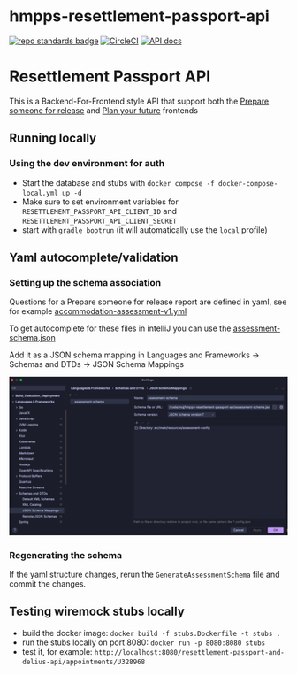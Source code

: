 # hmpps-resettlement-passport-api
[![repo standards badge](https://img.shields.io/badge/dynamic/json?color=blue&style=flat&logo=github&label=MoJ%20Compliant&query=%24.result&url=https%3A%2F%2Foperations-engineering-reports.cloud-platform.service.justice.gov.uk%2Fapi%2Fv1%2Fcompliant_public_repositories%2Fhmpps-resettlement-passport-api)](https://operations-engineering-reports.cloud-platform.service.justice.gov.uk/public-github-repositories.html#hmpps-resettlement-passport-api "Link to report")
[![CircleCI](https://circleci.com/gh/ministryofjustice/hmpps-resettlement-passport-api/tree/main.svg?style=svg)](https://circleci.com/gh/ministryofjustice/hmpps-resettlement-passport-api)
[![API docs](https://img.shields.io/badge/API_docs_-view-85EA2D.svg?logo=swagger)](https://resettlement-passport-api-dev.hmpps.service.justice.gov.uk/swagger-ui/index.html)

# Resettlement Passport API

This is a Backend-For-Frontend style API that support both the
[Prepare someone for release](https://github.com/ministryofjustice/hmpps-resettlement-passport-ui) 
and [Plan your future](https://github.com/ministryofjustice/hmpps-resettlement-passport-person-on-probation-ui) 
frontends 

## Running locally

### Using the dev environment for auth
* Start the database and stubs with `docker compose -f docker-compose-local.yml up -d`
* Make sure to set environment variables for `RESETTLEMENT_PASSPORT_API_CLIENT_ID` and `RESETTLEMENT_PASSPORT_API_CLIENT_SECRET`
* start with `gradle bootrun` (it will automatically use the `local` profile)

## Yaml autocomplete/validation
### Setting up the schema association
Questions for a Prepare someone for release report are defined in yaml, see for example [accommodation-assessment-v1.yml](src/main/resources/assessment-config/accommodation/accommodation-assessment-v1.yml)

To get autocomplete for these files in intelliJ you can use the [assessment-schema.json](assessment-schema.json)

Add it as a JSON schema mapping in Languages and Frameworks -> Schemas and DTDs -> JSON Schema Mappings

![intellij config menu](./doc/intellij-schema-config.png)

### Regenerating the schema
If the yaml structure changes, rerun the `GenerateAssessmentSchema` file and commit the changes.

## Testing wiremock stubs locally
- build the docker image: `docker build -f stubs.Dockerfile -t stubs .`
- run the stubs locally on port 8080: `docker run -p 8080:8080 stubs `
- test it, for example: `http://localhost:8080/resettlement-passport-and-delius-api/appointments/U328968`
